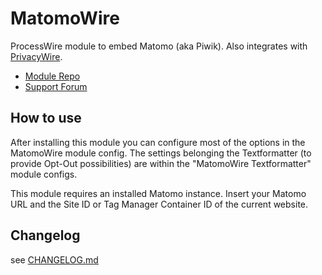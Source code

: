 # MatomoWire
ProcessWire module to embed Matomo (aka Piwik). Also integrates with [PrivacyWire](https://github.com/blaueQuelle/privacywire/).
* [Module Repo](https://processwire.com/modules/matomo-wire/)
* [Support Forum](https://processwire.com/talk/topic/24685-matomowire-embedding-matomo)

## How to use
After installing this module you can configure most of the options in the MatomoWire module config. The settings belonging the Textformatter (to provide Opt-Out possibilities) are within the "MatomoWire Textformatter" module configs.

This module requires an installed Matomo instance. Insert your Matomo URL and the Site ID or Tag Manager Container ID of the current website. 

## Changelog
see [CHANGELOG.md](CHANGELOG.md)

